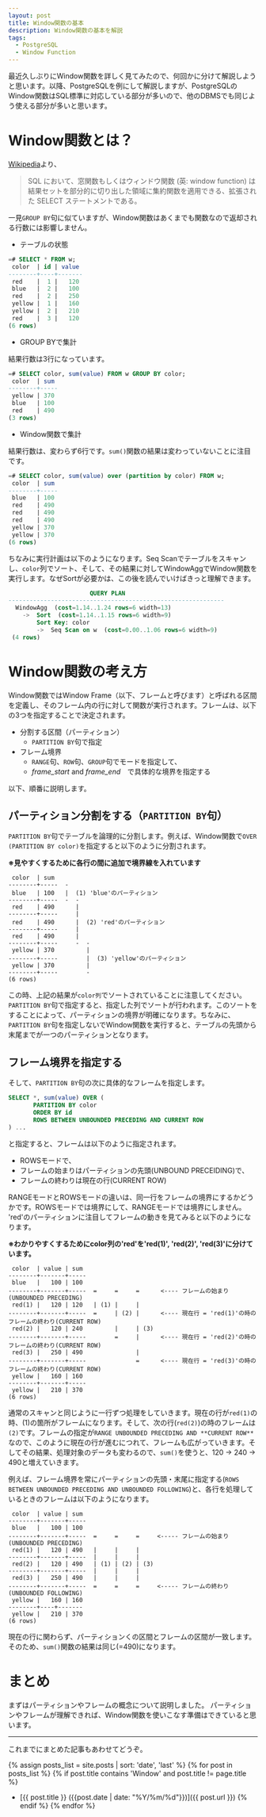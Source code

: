 ```yaml
---
layout: post
title: Window関数の基本
description: Window関数の基本を解説
tags:
  - PostgreSQL
  - Window Function
---
```


最近久しぶりにWindow関数を詳しく見てみたので、何回かに分けて解説しようと思います。以降、PostgreSQLを例にして解説しますが、PostgreSQLのWindow関数はSQL標準に対応している部分が多いので、他のDBMSでも同じよう使える部分が多いと思います。

# Window関数とは？

[Wikipedia](https://ja.wikipedia.org/wiki/%E7%AA%93%E9%96%A2%E6%95%B0_(SQL))より、

> SQL において、窓関数もしくはウィンドウ関数 (英: window function) は結果セットを部分的に切り出した領域に集約関数を適用できる、拡張された SELECT ステートメントである。

一見`GROUP BY`句に似ていますが、Window関数はあくまでも関数なので返却される行数には影響しません。

* テーブルの状態

```sql
=# SELECT * FROM w;
 color  | id | value
--------+----+-------
 red    |  1 |   120
 blue   |  2 |   100
 red    |  2 |   250
 yellow |  1 |   160
 yellow |  2 |   210
 red    |  3 |   120
(6 rows)
```

* GROUP BYで集計

結果行数は3行になっています。

```sql
=# SELECT color, sum(value) FROM w GROUP BY color;
 color  | sum
--------+-----
 yellow | 370
 blue   | 100
 red    | 490
(3 rows)
```

* Window関数で集計

結果行数は、変わらず6行です。`sum()`関数の結果は変わっていないことに注目です。

```sql
=# SELECT color, sum(value) over (partition by color) FROM w;
 color  | sum
--------+-----
 blue   | 100
 red    | 490
 red    | 490
 red    | 490
 yellow | 370
 yellow | 370
(6 rows)

```

ちなみに実行計画は以下のようになります。Seq Scanでテーブルをスキャンし、`color`列でソート、そして、その結果に対してWindowAggでWindow関数を実行します。なぜSortが必要かは、この後を読んでいけばきっと理解できます。

```sql
                       QUERY PLAN
-------------------------------------------------------------
  WindowAgg  (cost=1.14..1.24 rows=6 width=13)
    ->  Sort  (cost=1.14..1.15 rows=6 width=9)
        Sort Key: color
        ->  Seq Scan on w  (cost=0.00..1.06 rows=6 width=9)
 (4 rows)
```

# Window関数の考え方

Window関数ではWindow Frame（以下、フレームと呼びます）と呼ばれる区間を定義し、そのフレーム内の行に対して関数が実行されます。フレームは、以下の3つを指定することで決定されます。

* 分割する区間（パーティション）
  * `PARTITION BY`句で指定
* フレーム境界
  * `RANGE`句、`ROW`句、`GROUP`句でモードを指定して、
  * _frame\_start_ and _frame\_end_　で具体的な境界を指定する

以下、順番に説明します。

## パーティション分割をする（`PARTITION BY`句）

`PARTITION BY`句でテーブルを論理的に分割します。例えば、Window関数で`OVER (PARTITION BY color)`を指定すると以下のように分割されます。

**※見やすくするために各行の間に追加で境界線を入れています**


```
 color  | sum
--------+-----  -
 blue   | 100   |  (1) 'blue'のパーティション
--------+-----  -  -
 red    | 490      |
--------+-----     |
 red    | 490      |  (2) 'red'のパーティション
--------+-----     |
 red    | 490      |
--------+-----     -  -
 yellow | 370         |
--------+-----        |  (3) 'yellow'のパーティション
 yellow | 370         |
--------+-----        -
(6 rows)
```

この時、上記の結果が`color列`でソートされていることに注意してください。`PARTITION BY`句で指定すると、指定した列でソートが行われます。このソートをすることによって、パーティションの境界が明確になります。ちなみに、`PARTITION BY`句を指定しないでWindow関数を実行すると、テーブルの先頭から末尾までが一つのパーティションとなります。

## フレーム境界を指定する

そして、`PARTITION BY`句の次に具体的なフレームを指定します。

```sql
SELECT *, sum(value) OVER (
       PARTITION BY color
       ORDER BY id
       ROWS BETWEEN UNBOUNDED PRECEDING AND CURRENT ROW
) ...
```
と指定すると、フレームは以下のように指定されます。

* ROWSモードで、
* フレームの始まりはパーティションの先頭(UNBOUND PRECEIDING)で、
* フレームの終わりは現在の行(CURRENT ROW)

RANGEモードとROWSモードの違いは、同一行をフレームの境界にするかどうかです。ROWSモードでは境界にして、RANGEモードでは境界にしません。
'red'のパーティションに注目してフレームの動きを見てみると以下のようになります。

**※わかりやすくするためにcolor列の'red'を'red(1)', 'red(2)', 'red(3)'に分けています。**

```
 color  | value | sum
--------+-------+-----
 blue   |   100 | 100
--------+-------+-----  =     =     =      <---- フレームの始まり(UNBOUNDED PRECEDING)
 red(1) |   120 | 120   | (1) |     |
--------+-------+-----  =     | (2) |      <---- 現在行 = 'red(1)'の時のフレームの終わり(CURRENT ROW)
 red(2) |   120 | 240         |     | (3)
--------+-------+-----        =     |      <---- 現在行 = 'red(2)'の時のフレームの終わり(CURRENT ROW)
 red(3) |   250 | 490               |
--------+-------+-----              =      <---- 現在行 = 'red(3)'の時のフレームの終わり(CURRENT ROW)
 yellow |   160 | 160
--------+-------+-----
 yellow |   210 | 370
(6 rows)
```

通常のスキャンと同じように一行ずつ処理をしていきます。現在の行が`red(1)`の時、(1)の箇所がフレームになります。そして、次の行(`red(2)`)の時のフレームは`(2)`です。フレームの指定が`RANGE UNBOUNDED PRECEDING AND **CURRENT ROW**`なので、このように現在の行が進むにつれて、フレームも広がっていきます。そしてその結果、処理対象のデータも変わるので、`sum()`を使うと、120 -> 240 -> 490と増えていきます。

例えば、フレーム境界を常にパーティションの先頭・末尾に指定する(`ROWS BETWEEN UNBOUNDED PRECEDING AND UNBOUNDED FOLLOWING`)と、各行を処理しているときのフレームは以下のようになります。

```
 color  | value | sum
--------+-------+-----
 blue   |   100 | 100
--------+-------+-----  =     =     =     <----- フレームの始まり(UNBOUNDED PRECEDING)
 red(1) |   120 | 490   |     |     |
--------+-------+-----  |     |     |
 red(2) |   120 | 490   | (1) | (2) | (3)
--------+-------+-----  |     |     |
 red(3) |   250 | 490   |     |     |
--------+-------+-----  =     =     =     <----- フレームの終わり(UNBOUNDED FOLLOWING)
 yellow |   160 | 160
--------+----+-------
 yellow |   210 | 370
(6 rows)
```

現在の行に関わらず、パーティションくの区間とフレームの区間が一致します。そのため、`sum()`関数の結果は同じ(=490)になります。

# まとめ
まずはパーティションやフレームの概念について説明しました。
パーティションやフレームが理解できれば、Window関数を使いこなす準備はできていると思います。

---

これまでにまとめた記事もあわせてどうぞ。

{% assign posts_list = site.posts | sort: 'date', 'last' %}
{% for post in posts_list %}
	{% if post.title contains 'Window' and post.title != page.title %}
* [{{ post.title }} ({{post.date | date: "%Y/%m/%d"}})]({{ post.url }})
	{% endif %}
{% endfor %}
